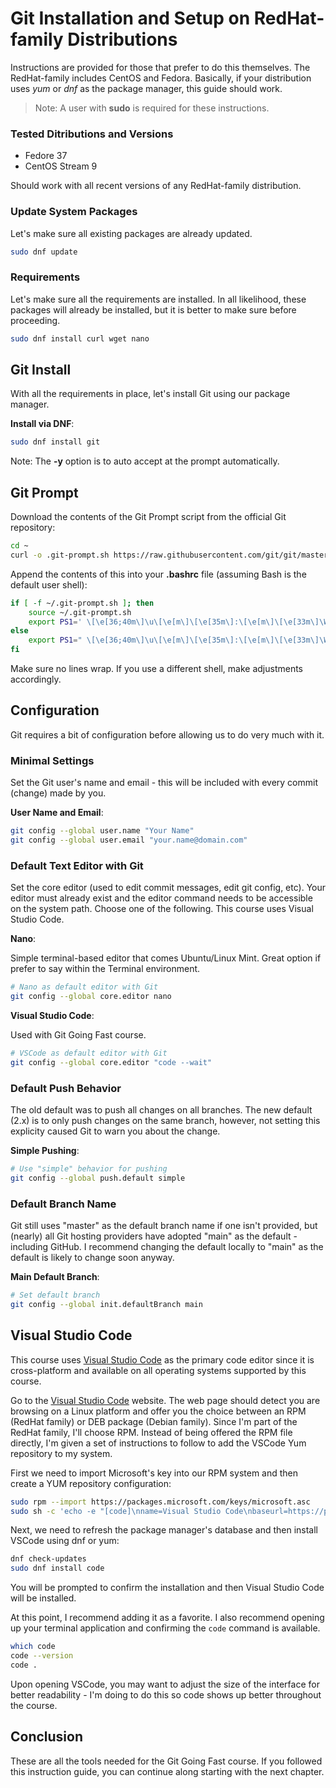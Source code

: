 # Git Installation and Setup on RedHat-family Distributions

Instructions are provided for those that prefer to do this themselves. The RedHat-family includes CentOS and Fedora. Basically, if your distribution uses _yum_ or _dnf_ as the package manager, this guide should work.

> Note: A user with __sudo__ is required for these instructions.

### Tested Ditributions and Versions

* Fedore 37
* CentOS Stream 9

Should work with all recent versions of any RedHat-family distribution.

### Update System Packages

Let's make sure all existing packages are already updated.

```bash
sudo dnf update
```

### Requirements

Let's make sure all the requirements are installed. In all likelihood, these packages will already be installed, but it is better to make sure before proceeding.

```bash
sudo dnf install curl wget nano
```

## Git Install

With all the requirements in place, let's install Git using our package manager.

__Install via DNF__:

```bash
sudo dnf install git
```

Note: The __-y__ option is to auto accept at the prompt automatically.

## Git Prompt

Download the contents of the Git Prompt script from the official Git repository:

```bash
cd ~
curl -o .git-prompt.sh https://raw.githubusercontent.com/git/git/master/contrib/completion/git-prompt.sh
```

Append the contents of this into your __.bashrc__ file (assuming Bash is the default user shell):

```bash
if [ -f ~/.git-prompt.sh ]; then
    source ~/.git-prompt.sh
    export PS1=' \[\e[36;40m\]\u\[\e[m\]\[\e[35m\]:\[\e[m\]\[\e[33m\]\W\[\e[m\]\[\e[32m\]$(__git_ps1 "(%s)")\[\e[m\] \[\e[37m\]\\$\[\e[m\] '
else
    export PS1=" \[\e[36;40m\]\u\[\e[m\]\[\e[35m\]:\[\e[m\]\[\e[33m\]\W\[\e[m\] \[\e[37m\]\\$\[\e[m\] "
fi
```

Make sure no lines wrap. If you use a different shell, make adjustments accordingly.

## Configuration

Git requires a bit of configuration before allowing us to do very much with it.

### Minimal Settings

Set the Git user's name and email - this will be included with every commit (change) made by you.

__User Name and Email__:

```bash
git config --global user.name "Your Name"
git config --global user.email "your.name@domain.com"
```

### Default Text Editor with Git

Set the core editor (used to edit commit messages, edit git config, etc). Your editor must already exist and the editor command needs to be accessible on the system path. Choose one of the following. This course uses Visual Studio Code.

__Nano__:

Simple terminal-based editor that comes Ubuntu/Linux Mint. Great option if prefer to say within the Terminal environment.

```bash
# Nano as default editor with Git
git config --global core.editor nano
```

__Visual Studio Code__:

Used with Git Going Fast course.

```bash
# VSCode as default editor with Git
git config --global core.editor "code --wait"
```

### Default Push Behavior

The old default was to push all changes on all branches. The new default (2.x) is to only push changes on the same branch, however, not setting this explicity caused Git to warn you about the change.

__Simple Pushing__:

```bash
# Use "simple" behavior for pushing
git config --global push.default simple
```

### Default Branch Name

Git still uses "master" as the default branch name if one isn't provided, but (nearly) all Git hosting providers have adopted "main" as the default - including GitHub. I recommend changing the default locally to "main" as the default is likely to change soon anyway.

__Main Default Branch__:

```bash
# Set default branch
git config --global init.defaultBranch main
```

## Visual Studio Code

This course uses [Visual Studio Code][vscode] as the primary code editor since it is cross-platform and available on all operating systems supported by this course.

Go to the [Visual Studio Code][vscode] website. The web page should detect you are browsing on a Linux platform and offer you the choice between an RPM (RedHat family) or DEB package (Debian family). Since I'm part of the RedHat family, I'll choose RPM. Instead of being offered the RPM file directly, I'm given a set of instructions to follow to add the VSCode Yum repository to my system.

First we need to import Microsoft's key into our RPM system and then create a YUM repository configuration:

```bash
sudo rpm --import https://packages.microsoft.com/keys/microsoft.asc
sudo sh -c 'echo -e "[code]\nname=Visual Studio Code\nbaseurl=https://packages.microsoft.com/yumrepos/vscode\nenabled=1\ngpgcheck=1\ngpgkey=https://packages.microsoft.com/keys/microsoft.asc" > /etc/yum.repos.d/vscode.repo'

```

Next, we need to refresh the package manager's database and then install VSCode using dnf or yum:

```bash
dnf check-updates
sudo dnf install code
```

You will be prompted to confirm the installation and then Visual Studio Code will be installed.

At this point, I recommend adding it as a favorite. I also recommend opening up your terminal application and confirming the `code` command is available.

```bash
which code
code --version
code .
```

Upon opening VSCode, you may want to adjust the size of the interface for better readability - I'm doing to do this so code shows up better throughout the course.

## Conclusion

These are all the tools needed for the Git Going Fast course. If you followed this instruction guide, you can continue along starting with the next chapter.



[vscode]: https://code.visualstudio.com/ "A code editor from Microsoft that doesn't suck"